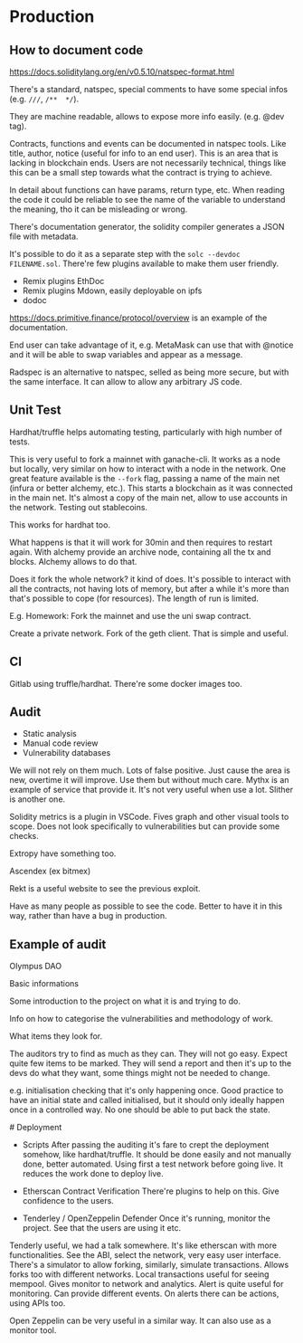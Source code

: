 # Production

## How to document code

https://docs.soliditylang.org/en/v0.5.10/natspec-format.html

There's a standard, natspec, special comments to have some special infos (e.g. `///`, `/**  */`).

They are machine readable, allows to expose more info easily. (e.g. @dev tag).

Contracts, functions and events can be documented in natspec tools. Like title, author, notice (useful for info to an end user). This is an area that is lacking in blockchain ends. Users are not necessarily technical, things like this can be a small step towards what the contract is trying to achieve.

In detail about functions can have params, return type, etc.
When reading the code it could be reliable to see the name of the variable to understand the meaning, tho it can be misleading or wrong.

There's documentation generator, the solidity compiler generates a JSON file with metadata.

It's possible to do it as a separate step with the `solc --devdoc FILENAME.sol`.
There're few plugins available to make them user friendly.
- Remix plugins EthDoc
- Remix plugins Mdown, easily deployable on ipfs
- dodoc

https://docs.primitive.finance/protocol/overview is an example of the documentation.

End user can take advantage of it, e.g. MetaMask can use that with @notice and it will be able to swap variables and appear as a message.

Radspec is an alternative to natspec, selled as being more secure, but with the same interface. It can allow to allow any arbitrary JS code.


## Unit Test

Hardhat/truffle helps automating testing, particularly with high number of tests.

This is very useful to fork a mainnet with ganache-cli. It works as a node but locally, very similar on how to interact with a node in the network.
One great feature available is the `--fork` flag, passing a name of the main net (infura or better alchemy, etc.). This starts a blockchain as it was connected in the main net. It's almost a copy of the main net, allow to use accounts in the network. Testing out stablecoins.

This works for hardhat too.

What happens is that it will work for 30min and then requires to restart again. With alchemy provide an archive node, containing all the tx and blocks. Alchemy allows to do that.

Does it fork the whole network? it kind of does. It's possible to interact with all the contracts, not having lots of memory, but after a while it's more than that's possible to cope (for resources). The length of run is limited.

E.g. Homework: Fork the mainnet and use the uni swap contract.

Create a private network. Fork of the geth client. That is simple and useful.

## CI

Gitlab using truffle/hardhat. There're some docker images too.


## Audit

- Static analysis
- Manual code review
- Vulnerability databases

We will not rely on them much. Lots of false positive. Just cause the area is new, overtime it will improve. Use them but without much care.
Mythx is an example of service that provide it. It's not very useful when use a lot.
Slither is another one.

Solidity metrics is a plugin in VSCode. Fives graph and other visual tools to scope. Does not look specifically to vulnerabilities but can provide some checks.

Extropy have something too.

Ascendex (ex bitmex)

Rekt is a useful website to see the previous exploit.

Have as many people as possible to see the code. Better to have it in this way, rather than have a bug in production.

## Example of audit

Olympus DAO

Basic informations

Some introduction to the project on what it is and trying to do.

Info on how to categorise the vulnerabilities and methodology of work.

What items they look for.

The auditors try to find as much as they can. They will not go easy. Expect quite few items to be marked. They will send a report and then it's up to the devs do what they want, some things might not be needed to change.

e.g. initialisation checking that it's only happening once. Good practice to have an initial state and called initialised, but it should only ideally happen once in a controlled way. No one should be able to put back the state.



# Deployment

- Scripts
After passing the auditing it's fare to crept the deployment somehow, like hardhat/truffle.
It should be done easily and not manually done, better automated. Using first a test network before going live. It reduces the work done to deploy live.

- Etherscan Contract Verification
There're plugins to help on this. Give confidence to the users.

- Tenderley / OpenZeppelin Defender
Once it's running, monitor the project. See that the users are using it etc.

Tenderly useful, we had a talk somewhere. It's like etherscan with more functionalities. See the ABI, select the network, very easy user interface. There's a simulator to allow forking, similarly, simulate transactions. Allows forks too with different networks.
Local transactions useful for seeing mempool.
Gives monitor to network and analytics. Alert is quite useful for monitoring. Can provide different events. On alerts there can be actions, using APIs too.

Open Zeppelin can be very useful in a similar way. It can also use as a monitor tool.
